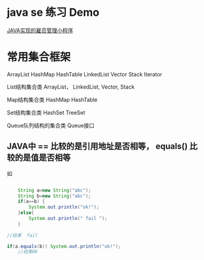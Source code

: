 # java se 练习 Demo


[JAVA实现的雇员管理小程序](src/AssembleDemo2.java)


# 常用集合框架
ArrayList
HashMap
HashTable
LinkedList
Vector
Stack
Iterator

List结构集合类
ArrayList， LinkedList, Vector, Stack

Map结构集合类
HashMap
HashTable

Set结构集合类
HashSet
TreeSet


Queue队列结构的集合类
Queue接口

 
## JAVA中 == 比较的是引用地址是否相等，  equals() 比较的是值是否相等

如
```java

    String a=new String("abc");
    String b=new String("abc");
    if(a==b) {
        System.out.println("ok!");
    }else{
        System.out.println(" fail ");
    }
    
//结果  fail

if(a.equals(b)) System.out.println("ok!");
    //结果OK
    
```